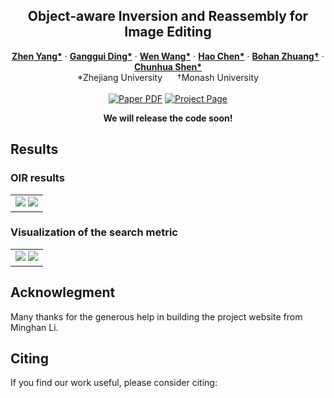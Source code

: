 

<!-- # magic-edit.github.io -->

<p align="center">

  <h2 align="center">Object-aware Inversion and Reassembly for Image Editing</h2>
  <p align="center">
    <a href="https://zhenyangcs.github.io/"><strong>Zhen Yang*</strong></a>
    ·
    <a href="https://github.com/dingangui"><strong>Ganggui Ding*</strong></a>
    ·  
    <a href="https://scholar.google.com/citations?user=1ks0R04AAAAJ&hl=zh-CN"><strong>Wen Wang*</strong></a>
    ·
    <a href="https://scholar.google.com/citations?user=FaOqRpcAAAAJ"><strong>Hao Chen*</strong></a>
    ·
    <a href="https://bohanzhuang.github.io/"><strong>Bohan Zhuang†</strong></a>
    ·
    <a href="https://cshen.github.io/"><strong>Chunhua Shen*</strong></a>
    <br>
    *Zhejiang University&nbsp;&nbsp;&nbsp;&nbsp;&nbsp;&nbsp;†Monash University
    <br>
    </br>
        <a href="TODO">
        <img src='https://img.shields.io/badge/arxiv-OIR-blue' alt='Paper PDF'></a>
        <a href="https://aim-uofa.github.io/OIR-Diffusion/">
        <img src='https://img.shields.io/badge/Project-Website-orange' alt='Project Page'></a>
  </p>
</p>


<p align="center"><b>We will release the code soon!</b></p>


## Results

### OIR results
<p align="center">
  <table align="center">
    <td>
      <img src="./imgs/OIR_result_2.png"></img>
      <img src="./imgs/OIR_result_3.png"></img>
    </td>
  </table>
</p>

### Visualization of the search metric
<p align="center">
  <table align="center">
    <td>
      <img src="./imgs/search_metric_1.png"></img>
      <img src="./imgs/search_metric_2.png"></img>
    </td>
  </table>
</p>



## Acknowlegment
Many thanks for the generous help in building the project website from Minghan Li.

## Citing
If you find our work useful, please consider citing:
<!-- ```BibTeX
TODO
@inproceedings{liew2023magicedit,
    author    = {Zhen Yang, Ganggui Ding, Wen Wang, Hao Chen, Bohan Zhuang, Chunhua Shen},
    title     = {Object-aware Inversion and Reassembly for Image Editing},
    booktitle = {arXiv},
    year      = {2023}
}
``` -->


